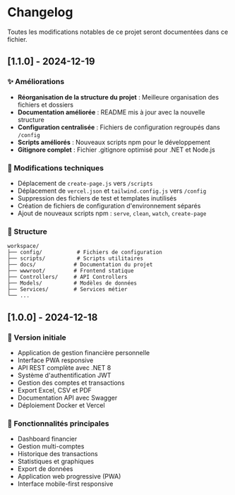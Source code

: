 # Changelog

Toutes les modifications notables de ce projet seront documentées dans ce fichier.

## [1.1.0] - 2024-12-19

### ✨ Améliorations
- **Réorganisation de la structure du projet** : Meilleure organisation des fichiers et dossiers
- **Documentation améliorée** : README mis à jour avec la nouvelle structure
- **Configuration centralisée** : Fichiers de configuration regroupés dans `/config`
- **Scripts améliorés** : Nouveaux scripts npm pour le développement
- **Gitignore complet** : Fichier .gitignore optimisé pour .NET et Node.js

### 🔧 Modifications techniques
- Déplacement de `create-page.js` vers `/scripts`
- Déplacement de `vercel.json` et `tailwind.config.js` vers `/config`
- Suppression des fichiers de test et templates inutilisés
- Création de fichiers de configuration d'environnement séparés
- Ajout de nouveaux scripts npm : `serve`, `clean`, `watch`, `create-page`

### 📁 Structure
```
workspace/
├── config/           # Fichiers de configuration
├── scripts/          # Scripts utilitaires
├── docs/            # Documentation du projet
├── wwwroot/         # Frontend statique
├── Controllers/     # API Controllers
├── Models/          # Modèles de données
├── Services/        # Services métier
└── ...
```

## [1.0.0] - 2024-12-18

### 🎉 Version initiale
- Application de gestion financière personnelle
- Interface PWA responsive
- API REST complète avec .NET 8
- Système d'authentification JWT
- Gestion des comptes et transactions
- Export Excel, CSV et PDF
- Documentation API avec Swagger
- Déploiement Docker et Vercel

### 🚀 Fonctionnalités principales
- Dashboard financier
- Gestion multi-comptes
- Historique des transactions
- Statistiques et graphiques
- Export de données
- Application web progressive (PWA)
- Interface mobile-first responsive